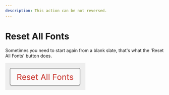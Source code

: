 ```yaml
---
description: This action can be not reversed.
---
```


# Reset All Fonts

Sometimes you need to start again from a blank slate, that's what the 'Reset All Fonts' button does.

![](<../.gitbook/assets/image (1).png>)
